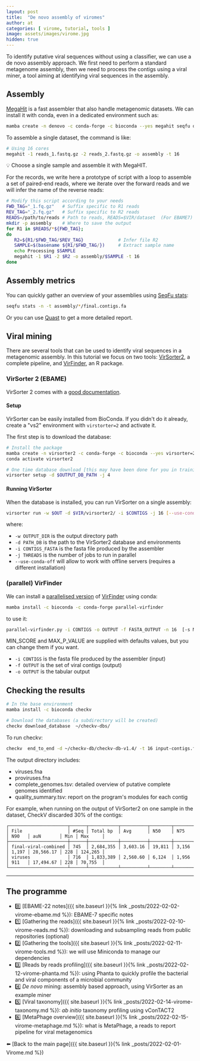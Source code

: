 ```yaml
---
layout: post
title:  "De novo assembly of viromes"
author: at
categories: [ virome, tutorial, tools ]
image: assets/images/virome.jpg
hidden: true
---
```


To identify putative viral sequences without using a classifier, we can use a de novo assembly approach.
We first need to perform a standard metagenome assembly, then we need to process the contigs using a viral miner,
a tool aiming at identifying viral sequences in the assembly.

## Assembly

[MegaHit](https://pubmed.ncbi.nlm.nih.gov/25609793/) is a fast assembler that also handle metagenomic datasets.
We can install it with conda, even in a dedicated environment such as:

```bash
mamba create -n denovo -c conda-forge -c bioconda --yes megahit seqfu quast
```

To assemble a single dataset, the command is like:


```bash
# Using 16 cores
megahit -1 reads_1.fastq.gz -2 reads_2.fastq.gz -o assembly -t 16
```

:bulb: Choose a single sample and assemble it with MegaHIT. 


For the records, we write here a prototype of script with a loop to assemble a set of paired-end reads,
where we iterate over the forward reads and we will infer the name of the reverse reads:

```bash
# Modify this script according to your needs
FWD_TAG="_1.fq.gz"   # Suffix specific to R1 reads
REV_TAG="_2.fq.gz"   # Suffix specific to R2 reads
READS=/path/to/reads # Path to reads, READS=$VIR/dataset  (For EBAME7)
mkdir -p assembly    # Where to save the output
for R1 in $READS/*${FWD_TAG};
do
   R2=${R1/$FWD_TAG/$REV_TAG}             # Infer file R2
   SAMPLE=$(basename ${R1/$FWD_TAG/})     # Extract sample name
   echo Processing $SAMPLE
   megahit -1 $R1 -2 $R2 -o assembly/$SAMPLE -t 16
done
```

## Assembly metrics

You can quickly gather an overview of your assemblies using [SeqFu stats](https://telatin.github.io/seqfu2/tools/stats.html):

```bash
seqfu stats -n -t assembly/*/final.contigs.fa
```

Or you can use [Quast](http://bioinf.spbau.ru/metaquast) to get a more detailed report.


## Viral mining

There are several tools that can be used to identify viral sequences in a metagenomic assembly. In this tutorial we focus on 
two tools:
[VirSorter2](https://github.com/jiarong/VirSorter2), a complete pipeline, and
[VirFinder](https://github.com/jessieren/VirFinder), an R package.

### VirSorter 2 (EBAME)

VirSorter 2 comes with a [good documentation](https://github.com/jiarong/VirSorter2#readme).

#### Setup

VirSorter can be easily installed from BioConda. If you didn't do it already, create a "vs2" environment 
with `virstorter=2` and activate it.

The first step is to download the database:

```bash
# Install the package
mamba create -n virsorter2 -c conda-forge -c bioconda --yes virsorter=2
conda activate virsorter2

# One time database download [this may have been done for you in training servers]
virsorter setup -d $OUTPUT_DB_PATH -j 4
```

#### Running VirSorter

When the database is installed, you can run VirSorter on a single assembly:

```bash
virsorter run -w $OUT -d $VIR/virsorter2/ -i $CONTIGS -j 16 [--use-conda-off]
```

where:
* `-w OUTPUT_DIR` is the output directory path
* `-d PATH_DB` is the path to the VirSorter2 database and environments
* `-i CONTIGS_FASTA` is the fasta file produced by the assembler
* `-j THREADS` is the number of jobs to run in parallel
* `--use-conda-off` will allow to work with offline servers (requires a different installation)

### (parallel) VirFinder

We can install a [parallelised version](https://github.com/quadram-institute-bioscience/parallel-virfinder) of 
[VirFinder](https://github.com/jessieren/VirFinder) using conda:

```bash
mamba install -c bioconda -c conda-forge parallel-virfinder
```

to use it:

```bash
parallel-virfinder.py -i CONTIGS -o OUTPUT -f FASTA_OUTPUT -n 16  [-s MIN_SCORE -p MAX_P_VALUE]
```

MIN_SCORE and MAX_P_VALUE are supplied with defaults values, but you can change them if you want.

* `-i CONTIGS` is the fasta file produced by the assembler (input)
* `-f OUTPUT` is the set of viral contigs (output)
* `-o OUTPUT` is the tabular output 

## Checking the results

```bash
# In the base environment
mamba install -c bioconda checkv

# Download the databases (a subdirectory will be created)
checkv download_database  ~/checkv-dbs/
```

To run checkv:

```bash
checkv  end_to_end -d ~/checkv-db/checkv-db-v1.4/ -t 16 input-contigs.fa output-dir
```

The output directory includes:
* viruses.fna
* proviruses.fna
* complete_genomes.tsv:  detailed overview of putative complete genomes identified
* quality_summary.tsv: report on the program's modules for each contig

For example, when running on the output of VirSorter2 on one sample in the dataset, CheckV discarded
30% of the contigs:

```text
┌──────────────────────┬──────┬───────────┬──────────┬────────┬───────┬───────┬───────────┬─────┬─────────┐
│ File                 │ #Seq │ Total bp  │ Avg      │ N50    │ N75   │ N90   │ auN       │ Min │ Max     │
├──────────────────────┼──────┼───────────┼──────────┼────────┼───────┼───────┼───────────┼─────┼─────────┤
│ final-viral-combined │ 745  │ 2,684,355 │ 3,603.16 │ 19,811 │ 3,156 │ 1,197 │ 28,566.17 │ 228 │ 124,265 │
│ viruses              │ 716  │ 1,833,389 │ 2,560.60 │ 6,124  │ 1,956 │ 911   │ 17,494.67 │ 228 │ 70,755  │
└──────────────────────┴──────┴───────────┴──────────┴────────┴───────┴───────┴───────────┴─────┴─────────┘
```

---

## The programme

* :zero: [EBAME-22 notes]({{ site.baseurl }}{% link _posts/2022-02-02-virome-ebame.md %}): EBAME-7 specific notes
* :one: [Gathering the reads]({{ site.baseurl }}{% link _posts/2022-02-10-virome-reads.md %}):
  downloading and subsampling reads from public repositories (optional)
* :two: [Gathering the tools]({{ site.baseurl }}{% link _posts/2022-02-11-virome-tools.md %}):
  we will use Miniconda to manage our dependencies
* :three: [Reads by reads profiling]({{ site.baseurl }}{% link _posts/2022-02-12-virome-phanta.md %}):
  using Phanta to quickly profile the bacterial and viral components of a microbial community
* :four:  _De novo_ mining:
  assembly based approach, using VirSorter as an example miner
* :five:  [Viral taxonomy]({{ site.baseurl }}{% link _posts/2022-02-14-virome-taxonomy.md %}):
  *ab initio* taxonomy profiling using vConTACT2
* :six:  [MetaPhage overview]({{ site.baseurl }}{% link _posts/2022-02-15-virome-metaphage.md %}):
  what is MetaPhage, a reads to report pipeline for viral metagenomics

:arrow_left: [Back to the main page]({{ site.baseurl }}{% link _posts/2022-02-01-Virome.md %})
